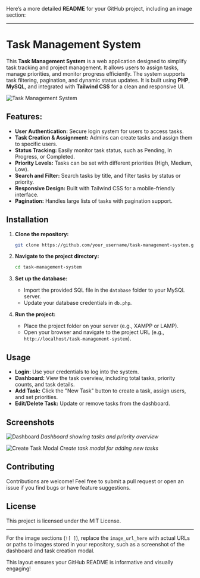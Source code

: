 Here’s a more detailed **README** for your GitHub project, including an image section:

---

# Task Management System

This **Task Management System** is a web application designed to simplify task tracking and project management. It allows users to assign tasks, manage priorities, and monitor progress efficiently. The system supports task filtering, pagination, and dynamic status updates. It is built using **PHP**, **MySQL**, and integrated with **Tailwind CSS** for a clean and responsive UI.

![Task Management System](image_url_here)

## Features:
- **User Authentication:** Secure login system for users to access tasks.
- **Task Creation & Assignment:** Admins can create tasks and assign them to specific users.
- **Status Tracking:** Easily monitor task status, such as Pending, In Progress, or Completed.
- **Priority Levels:** Tasks can be set with different priorities (High, Medium, Low).
- **Search and Filter:** Search tasks by title, and filter tasks by status or priority.
- **Responsive Design:** Built with Tailwind CSS for a mobile-friendly interface.
- **Pagination:** Handles large lists of tasks with pagination support.

## Installation

1. **Clone the repository:**
   ```bash
   git clone https://github.com/your_username/task-management-system.git
   ```
2. **Navigate to the project directory:**
   ```bash
   cd task-management-system
   ```
3. **Set up the database:**
   - Import the provided SQL file in the `database` folder to your MySQL server.
   - Update your database credentials in `db.php`.

4. **Run the project:**
   - Place the project folder on your server (e.g., XAMPP or LAMP).
   - Open your browser and navigate to the project URL (e.g., `http://localhost/task-management-system`).

## Usage

- **Login:** Use your credentials to log into the system.
- **Dashboard:** View the task overview, including total tasks, priority counts, and task details.
- **Add Task:** Click the "New Task" button to create a task, assign users, and set priorities.
- **Edit/Delete Task:** Update or remove tasks from the dashboard.
  
## Screenshots

![Dashboard](dashboard_image_url_here)
*Dashboard showing tasks and priority overview*

![Create Task Modal](create_task_modal_image_url_here)
*Create task modal for adding new tasks*

## Contributing

Contributions are welcome! Feel free to submit a pull request or open an issue if you find bugs or have feature suggestions.

## License

This project is licensed under the MIT License.

---

For the image sections (`![ ]`), replace the `image_url_here` with actual URLs or paths to images stored in your repository, such as a screenshot of the dashboard and task creation modal.

This layout ensures your GitHub README is informative and visually engaging!
